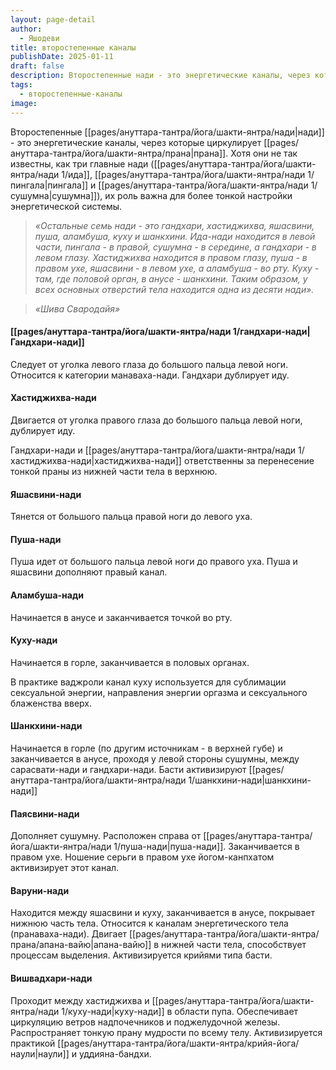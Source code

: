 ```yaml
---
layout: page-detail
author:
  - Яшодеви
title: второстепенные каналы
publishDate: 2025-01-11
draft: false
description: Второстепенные нади - это энергетические каналы, через которые циркулирует прана. Хотя они не так известны, как три главные нади (ида, пингала и сушумна), их роль важна для более тонкой настройки энергетической системы.
tags:
  - второстепенные-каналы
image:
---
```

Второстепенные [[pages/ануттара-тантра/йога/шакти-янтра/нади|нади]] - это энергетические каналы, через которые циркулирует [[pages/ануттара-тантра/йога/шакти-янтра/прана|прана]]. Хотя они не так известны, как три главные нади ([[pages/ануттара-тантра/йога/шакти-янтра/нади 1/ида]], [[pages/ануттара-тантра/йога/шакти-янтра/нади 1/пингала|пингала]] и [[pages/ануттара-тантра/йога/шакти-янтра/нади 1/сушумна|сушумна]]), их роль важна для более тонкой настройки энергетической системы.

>*«Остальные семь нади - это гандхари, хастиджихва, яшасвини, пуша, аламбуша, куху и шанкхини. Ида-нади находится в левой части, пингала - в правой, сушумна - в середине, а гандхари - в левом глазу. Хастиджихва находится в правом глазу, пуша - в правом ухе, яшасвини - в левом ухе, а аламбуша - во рту. Куху - там, где половой орган, в анусе - шанкхини. Таким образом, у всех основных отверстий тела находится одна из десяти нади».*

>*«Шива Свародайя»*

#### [[pages/ануттара-тантра/йога/шакти-янтра/нади 1/гандхари-нади|Гандхари-нади]] 
Следует от уголка левого глаза до большого пальца левой ноги. Относится к категории манаваха-нади. Гандхари дублирует иду. 
#### Хастиджихва-нади 
Двигается от уголка правого глаза до большого пальца левой ноги, дублирует иду. 

Гандхари-нади и [[pages/ануттара-тантра/йога/шакти-янтра/нади 1/хастиджихва-нади|хастиджихва-нади]] ответственны за перенесение тонкой праны из нижней части тела в верхнюю. 
#### Яшасвини-нади
Тянется от большого пальца правой ноги до левого уха. 
#### Пуша-нади
Пуша идет от большого пальца левой ноги до правого уха. Пуша и яшасвини дополняют правый канал. 
#### Аламбуша-нади 
Начинается в анусе и заканчивается точкой во рту. 
#### Куху-нади 
Начинается в горле, заканчивается в половых органах. 

В практике ваджроли канал куху используется для сублимации сексуальной энергии, направления энергии оргазма и сексуального блаженства вверх. 
#### Шанкхини-нади 
Начинается в горле (по другим источникам - в верхней губе) и заканчивается в анусе, проходя у левой стороны сушумны, между сарасвати-нади и гандхари-нади. Басти активизируют [[pages/ануттара-тантра/йога/шакти-янтра/нади 1/шанкхини-нади|шанкхини-нади]]
#### Паясвини-нади 
Дополняет сушумну. Расположен справа от [[pages/ануттара-тантра/йога/шакти-янтра/нади 1/пуша-нади|пуша-нади]]. Заканчивается в правом ухе. Ношение серьги в правом ухе йогом-канпхатом активизирует этот канал. 
#### Варуни-нади 
Находится между яшасвини и куху, заканчивается в анусе, покрывает нижнюю часть тела. Относится к каналам энергетического тела (пранаваха-нади). Двигает [[pages/ануттара-тантра/йога/шакти-янтра/прана/апана-вайю|апана-вайю]] в нижней части тела, способствует процессам выделения. Активизируется крийями типа басти. 
#### Вишвадхари-нади 
Проходит между хастиджихва и [[pages/ануттара-тантра/йога/шакти-янтра/нади 1/куху-нади|куху-нади]] в области пупа. Обеспечивает циркуляцию ветров надпочечников и поджелудочной железы. Распространяет тонкую прану мудрости по всему телу. Активизируется практикой [[pages/ануттара-тантра/йога/шакти-янтра/крийя-йога/наули|наули]] и уддияна-бандхи.